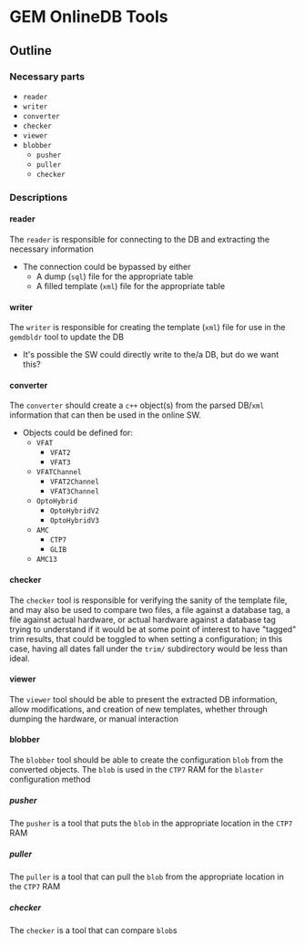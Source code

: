 # GEM OnlineDB Tools
## Outline
### Necessary parts
* `reader`
* `writer`
* `converter`
* `checker`
* `viewer`
* `blobber`
  * `pusher`
  * `puller`
  * `checker`

### Descriptions
#### reader
The `reader` is responsible for connecting to the DB and extracting the necessary information
* The connection could be bypassed by either
  * A dump (`sql`) file for the appropriate table
  * A filled template (`xml`) file for the appropriate table

#### writer
The `writer` is responsible for creating the template (`xml`) file for use in the `gemdbldr` tool to update the DB
* It's possible the SW could directly write to the/a DB, but do we want this?

#### converter
The `converter` should create a `c++` object(s) from the parsed DB/`xml` information that can then be used in the online SW.
* Objects could be defined for:
  * `VFAT`
    * `VFAT2`
    * `VFAT3`
  * `VFATChannel`
    * `VFAT2Channel`
    * `VFAT3Channel`
  * `OptoHybrid`
    * `OptoHybridV2`
    * `OptoHybridV3`
  * `AMC`
    * `CTP7`
    * `GLIB`
  * `AMC13`

#### checker
The `checker` tool is responsible for verifying the sanity of the template file, and may also be used to compare two files, a file against a database tag, a file against actual hardware, or actual hardware against a database tag
trying to understand if it would be at some point of interest to have "tagged" trim results, that could be toggled to when setting a configuration; in this case, having all dates fall under the `trim/` subdirectory would be less than ideal.

#### viewer
The `viewer` tool should be able to present the extracted DB information, allow modifications, and creation of new templates, whether through dumping the hardware, or manual interaction

#### blobber
The `blobber` tool should be able to create the configuration `blob` from the converted objects. The `blob` is used in the `CTP7` RAM for the `blaster` configuration method
##### pusher
The `pusher` is a tool that puts the `blob` in the appropriate location in the `CTP7` RAM
##### puller
The `puller` is a tool that can pull the `blob` from the appropriate location in the `CTP7` RAM
##### checker
The `checker` is a tool that can compare `blob`s
